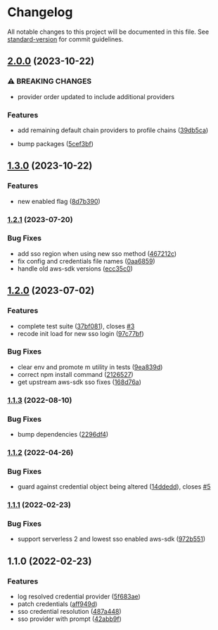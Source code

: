 # Changelog

All notable changes to this project will be documented in this file. See [standard-version](https://github.com/conventional-changelog/standard-version) for commit guidelines.

## [2.0.0](https://github.com/thomasmichaelwallace/serverless-better-credentials/compare/v1.3.0...v2.0.0) (2023-10-22)


### ⚠ BREAKING CHANGES

* provider order updated to include additional providers

### Features

* add remaining default chain providers to profile chains ([39db5ca](https://github.com/thomasmichaelwallace/serverless-better-credentials/commit/39db5ca2a458e8b5819dfba57efaa8afb4be8154))


* bump packages ([5cef3bf](https://github.com/thomasmichaelwallace/serverless-better-credentials/commit/5cef3bf6f109852badc4abaa90e2db258a55a32f))

## [1.3.0](https://github.com/thomasmichaelwallace/serverless-better-credentials/compare/v1.2.1...v1.3.0) (2023-10-22)


### Features

* new enabled flag ([8d7b390](https://github.com/thomasmichaelwallace/serverless-better-credentials/commit/8d7b39003e309358578bd97a3d8aef29a2c4a1f1))

### [1.2.1](https://github.com/thomasmichaelwallace/serverless-better-credentials/compare/v1.2.0...v1.2.1) (2023-07-20)


### Bug Fixes

* add sso region when using new sso method ([467212c](https://github.com/thomasmichaelwallace/serverless-better-credentials/commit/467212cc6d408d301f267416ecdc343ed2dc4bcd))
* fix config and credentials file names ([0aa6859](https://github.com/thomasmichaelwallace/serverless-better-credentials/commit/0aa6859603e67d25cd89a9e6e9f95412d639353c))
* handle old aws-sdk versions ([ecc35c0](https://github.com/thomasmichaelwallace/serverless-better-credentials/commit/ecc35c024be3f540291ba1ca74e7b52ec675f83c))

## [1.2.0](https://github.com/thomasmichaelwallace/serverless-better-credentials/compare/v1.1.3...v1.2.0) (2023-07-02)


### Features

* complete test suite ([37bf081](https://github.com/thomasmichaelwallace/serverless-better-credentials/commit/37bf081eae2c8b225889bc628d8727ad2597dd15)), closes [#3](https://github.com/thomasmichaelwallace/serverless-better-credentials/issues/3)
* recode init load for new sso login ([97c77bf](https://github.com/thomasmichaelwallace/serverless-better-credentials/commit/97c77bfec0b0eed7088caf11147a645d0e0d1022))


### Bug Fixes

* clear env and promote m utility in tests ([9ea839d](https://github.com/thomasmichaelwallace/serverless-better-credentials/commit/9ea839d4d1e6ae86ad1f5b334101e3719a29738c))
* correct npm install command ([2126527](https://github.com/thomasmichaelwallace/serverless-better-credentials/commit/2126527518784e334ae4484458bde897575cd899))
* get upstream aws-sdk sso fixes ([168d76a](https://github.com/thomasmichaelwallace/serverless-better-credentials/commit/168d76a105b1ce4b6442e1763630f08afe5a3921))

### [1.1.3](https://github.com/thomasmichaelwallace/serverless-better-credentials/compare/v1.1.2...v1.1.3) (2022-08-10)


### Bug Fixes

* bump dependencies ([2296df4](https://github.com/thomasmichaelwallace/serverless-better-credentials/commit/2296df41cbcb05b4350fca8aeb62576b103848dc))

### [1.1.2](https://github.com/thomasmichaelwallace/serverless-better-credentials/compare/v1.1.1...v1.1.2) (2022-04-26)


### Bug Fixes

* guard against credential object being altered ([14ddedd](https://github.com/thomasmichaelwallace/serverless-better-credentials/commit/14ddeddf0d1d395138988753c76d7c6f96b343dc)), closes [#5](https://github.com/thomasmichaelwallace/serverless-better-credentials/issues/5)

### [1.1.1](https://github.com/thomasmichaelwallace/serverless-better-credentials/compare/v1.1.0...v1.1.1) (2022-02-23)


### Bug Fixes

* support serverless 2 and lowest sso enabled aws-sdk ([972b551](https://github.com/thomasmichaelwallace/serverless-better-credentials/commit/972b551e5acdead1552a78b88177cbf74083da2e))

## 1.1.0 (2022-02-23)


### Features

* log resolved credential provider ([5f683ae](https://github.com/thomasmichaelwallace/serverless-better-credentials/commit/5f683ae08a93d9b6918da6709ffdb420fe39b1c1))
* patch credentials ([aff949d](https://github.com/thomasmichaelwallace/serverless-better-credentials/commit/aff949d261b802008ac9a79fe0acceaadca85a84))
* sso credential resolution ([487a448](https://github.com/thomasmichaelwallace/serverless-better-credentials/commit/487a448164d1c76d2b7adab71ff943b9f6ebfb54))
* sso provider with prompt ([42abb9f](https://github.com/thomasmichaelwallace/serverless-better-credentials/commit/42abb9fbf0475abea7d220d72aa1bbce9aa7afbd))
